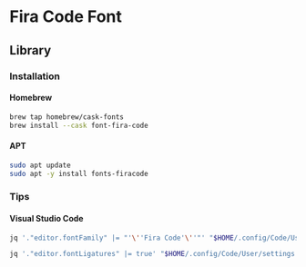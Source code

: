# Fira Code Font

<!--
https://medium.com/@docodemore/an-alternative-to-operator-mono-font-6e5d040e1c7e
https://medium.com/@peterpme/operator-mono-fira-code-the-best-of-both-worlds-191be512fd5e
-->

## Library

### Installation

#### Homebrew

```sh
brew tap homebrew/cask-fonts
brew install --cask font-fira-code
```

#### APT

```sh
sudo apt update
sudo apt -y install fonts-firacode
```

### Tips

#### Visual Studio Code

```sh
jq '."editor.fontFamily" |= "'\''Fira Code'\''"' "$HOME/.config/Code/User/settings.json" | sponge "$HOME/.config/Code/User/settings.json"

jq '."editor.fontLigatures" |= true' "$HOME/.config/Code/User/settings.json" | sponge "$HOME/.config/Code/User/settings.json"
```
